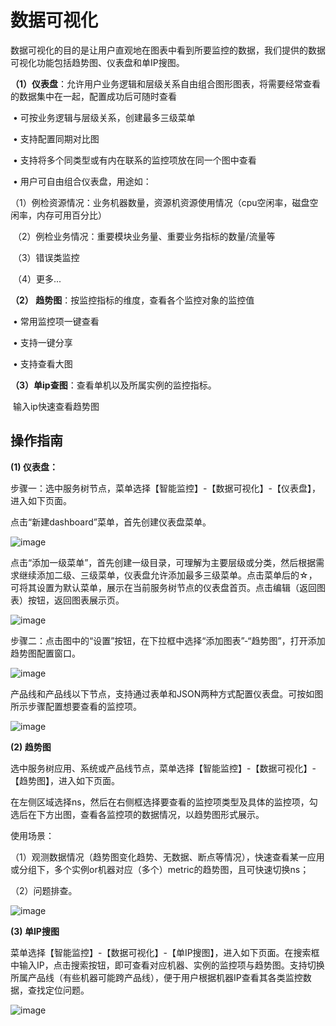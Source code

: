 # 数据可视化

数据可视化的目的是让用户直观地在图表中看到所要监控的数据，我们提供的数据可视化功能包括趋势图、仪表盘和单IP搜图。

**（1）仪表盘**：允许用户业务逻辑和层级关系自由组合图形图表，将需要经常查看的数据集中在一起，配置成功后可随时查看

​       •  可按业务逻辑与层级关系，创建最多三级菜单

​      •  支持配置同期对比图

​      •  支持将多个同类型或有内在联系的监控项放在同一个图中查看

​      •  用户可自由组合仪表盘，用途如：

​       （1）例检资源情况：业务机器数量，资源机资源使用情况（cpu空闲率，磁盘空闲率，内存可用百分比）

​       （2）例检业务情况：重要模块业务量、重要业务指标的数量/流量等

​       （3）错误类监控

​       （4）更多...

**（2） 趋势图**：按监控指标的维度，查看各个监控对象的监控值

​      •  常用监控项一键查看

​      •  支持一键分享

​      •  支持查看大图

  **（3）单ip查图**：查看单机以及所属实例的监控指标。

​          输入ip快速查看趋势图

## 操作指南


**(1) 仪表盘：**

步骤一：选中服务树节点，菜单选择【智能监控】-【数据可视化】-【仪表盘】，进入如下页面。

点击“新建dashboard”菜单，首先创建仪表盘菜单。

![image](https://github.com/jdcloudcom/cn/blob/DevOps-guhezhu1/image/DevOps/Operation-Guide39.JPG)

点击“添加一级菜单”，首先创建一级目录，可理解为主要层级或分类，然后根据需求继续添加二级、三级菜单，仪表盘允许添加最多三级菜单。点击菜单后的☆，可将其设置为默认菜单，展示在当前服务树节点的仪表盘首页。点击编辑（返回图表）按钮，返回图表展示页。

![image](https://github.com/jdcloudcom/cn/blob/DevOps-guhezhu1/image/DevOps/Operation-Guide40.JPG)

步骤二：点击图中的“设置”按钮，在下拉框中选择“添加图表”-“趋势图”，打开添加趋势图配置窗口。

![image](https://github.com/jdcloudcom/cn/blob/DevOps-guhezhu1/image/DevOps/Operation-Guide41.JPG)

产品线和产品线以下节点，支持通过表单和JSON两种方式配置仪表盘。可按如图所示步骤配置想要查看的监控项。

![image](https://github.com/jdcloudcom/cn/blob/DevOps-guhezhu1/image/DevOps/Operation-Guide42.JPG)


**(2) 趋势图**

选中服务树应用、系统或产品线节点，菜单选择【智能监控】-【数据可视化】-【趋势图】，进入如下页面。

在左侧区域选择ns，然后在右侧框选择要查看的监控项类型及具体的监控项，勾选后在下方出图，查看各监控项的数据情况，以趋势图形式展示。

使用场景：

（1）观测数据情况（趋势图变化趋势、无数据、断点等情况），快速查看某一应用或分组下，多个实例or机器对应（多个）metric的趋势图，且可快速切换ns；

（2）问题排查。

![image](https://github.com/jdcloudcom/cn/blob/DevOps-guhezhu1/image/DevOps/Operation-Guide43.JPG)


**(3) 单IP搜图**

菜单选择【智能监控】-【数据可视化】-【单IP搜图】，进入如下页面。在搜索框中输入IP，点击搜索按钮，即可查看对应机器、实例的监控项与趋势图。支持切换所属产品线（有些机器可能跨产品线），便于用户根据机器IP查看其各类监控数据，查找定位问题。

![image](https://github.com/jdcloudcom/cn/blob/DevOps-guhezhu1/image/DevOps/Operation-Guide44.jpg)
